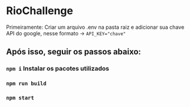 # RioChallenge

Primeiramente: Criar um arquivo .env na pasta raiz e adicionar sua chave API do google, nesse formato -> `API_KEY="chave"`

## Após isso, seguir os passos abaixo:
### `npm i` Instalar os pacotes utilizados
### `npm run build`
### `npm start`